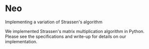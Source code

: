 # Neo
Implementing a variation of Strassen's algorithm

We implemented Strassen's matrix multiplication algorithm in Python. Please see the specifications and write-up for details 
on our implementation.
